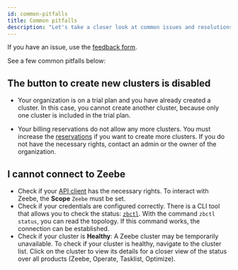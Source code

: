 ```yaml
---
id: common-pitfalls
title: Common pitfalls
description: "Let's take a closer look at common issues and resolutions."
---
```


If you have an issue, use the [feedback form](./feedback-and-support.md).

See a few common pitfalls below:

## The button to create new clusters is disabled

- Your organization is on a trial plan and you have already created a cluster. In this case, you cannot create another cluster, because only one cluster is included in the trial plan.

- Your billing reservations do not allow any more clusters. You must increase the [reservations](../manage-plan/update-billing-reservations.md) if you want to create more clusters. If you do not have the necessary rights, contact an admin or the owner of the organization.

## I cannot connect to Zeebe

- Check if your [API client](../manage-clusters/manage-api-clients.md) has the necessary rights. To interact with Zeebe, the **Scope** `Zeebe` must be set.
- Check if your credentials are configured correctly. There is a CLI tool that allows you to check the status: [`zbctl`](https://www.npmjs.com/package/zbctl). With the command `zbctl status`, you can read the topology. If this command works, the connection can be established.
- Check if your cluster is **Healthy**: A Zeebe cluster may be temporarily unavailable. To check if your cluster is healthy, navigate to the cluster list. Click on the cluster to view its details for a closer view of the status over all products (Zeebe, Operate, Tasklist, Optimize).

